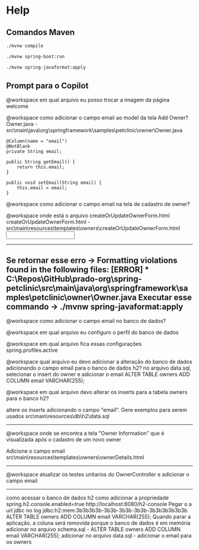 # Help

## Comandos Maven

```bash
./mvnw compile

./mvnw spring-boot:run

./mvnw spring-javaformat:apply

```

## Prompt para o Copilot

@workspace em qual arquivo eu posso trocar a imagem da página welcome

@workspace como adicionar o campo email ao model da tela Add Owner?
    Owner.java - src\main\java\org\springframework\samples\petclinic\owner\Owner.java

	@Column(name = "email")
	@NotBlank
	private String email;

	public String getEmail() {
		return this.email;
	}
	
	public void setEmail(String email) {
		this.email = email;
	}

@workspace como adicionar o campo email na tela de cadastro de owner?

@workspace onde está o arquivo createOrUpdateOwnerForm.html
    createOrUpdateOwnerForm.html - src\main\resources\templates\owners\createOrUpdateOwnerForm.html
	<input
           th:replace="~{fragments/inputField :: input ('Email', 'email', 'text')}" />


-------------------------------------------------------------------------------------------
Se retornar esse erro -> Formatting violations found in the following files:
[ERROR]  * C:\Repos\GitHub\prado-org\spring-petclinic\src\main\java\org\springframework\samples\petclinic\owner\Owner.java
Executar esse commando -> ./mvnw spring-javaformat:apply
-------------------------------------------------------------------------------------------
	

@workspace como adicionar o campo email no banco de dados?

@workspace em qual arquivo eu configuro o perfil do banco de dados

@workspace em qual arquivo fica essas configurações spring.profiles.active

@workspace qual arquivo eu devo adicionar a alteração do banco de dados adicionando o campo email para o banco de dados h2?
    no arquivo data.sql, selecionar o insert do owner e adicionar o email
    ALTER TABLE owners ADD COLUMN email VARCHAR(255);

@workspace em qual arquivo devo alterar os inserts para a tabela owners para o banco h2?

altere os inserts adicionando o campo "email". Gere exemplos para serem usados
	src\main\resources\db\h2\data.sql


-------------------------------------------------------------------------------------------

@workspace onde se encontra a tela "Owner Information" que é visualizada após o cadastro de um novo owner

Adicione o campo email
	src\main\resources\templates\owners\ownerDetails.html

-------------------------------------------------------------------------------------------

@workspace atualizar os testes unitarios do OwnerController e adicionar o campo email

-------------------------------------------------------------------------------------------


como acessar o banco de dados h2
como adicionar a propriedade spring.h2.console.enabled=true
http://localhost:8080/h2-console
    Pegar o a url jdbc no log
    jdbc:h2:mem:3b3b3b3b-3b3b-3b3b-3b3b-3b3b3b3b3b3b
    ALTER TABLE owners ADD COLUMN email VARCHAR(255);
Quando parar a aplicação, a coluna será removida porque o banco de dados é em memória
    adicionar no arquivo schema.sql - ALTER TABLE owners ADD COLUMN email VARCHAR(255);
    adicionar no arquivo data.sql - adicionar o email para os owners
